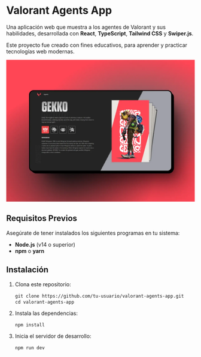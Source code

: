 # Valorant Agents App

Una aplicación web que muestra a los agentes de Valorant y sus habilidades, desarrollada con **React**, **TypeScript**, **Tailwind CSS** y **Swiper.js**.

Este proyecto fue creado con fines educativos, para aprender y practicar tecnologías web modernas.

![url](https://github.com/KiaraLuz/valorant/blob/main/public/img-readme.webp?raw=true)

## Requisitos Previos

Asegúrate de tener instalados los siguientes programas en tu sistema:

- **Node.js** (v14 o superior)
- **npm** o **yarn**

## Instalación

1. Clona este repositorio:

   ```
   git clone https://github.com/tu-usuario/valorant-agents-app.git
   cd valorant-agents-app
   ```

2. Instala las dependencias:

   ```
   npm install
   ```

3. Inicia el servidor de desarrollo:

   ```
   npm run dev
   ```
